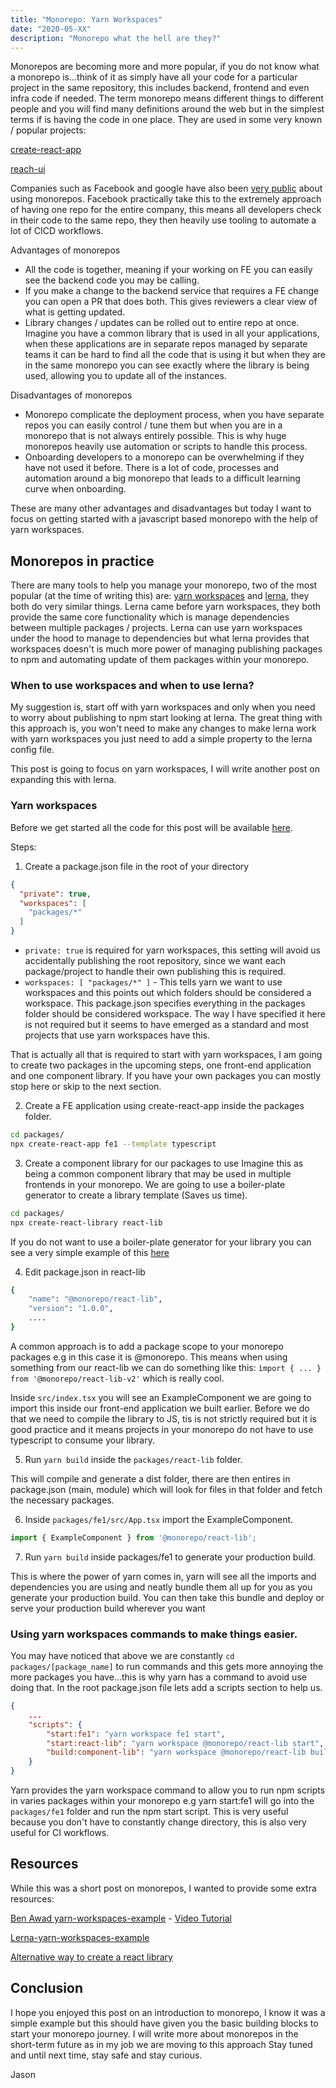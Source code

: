 ```yaml
---
title: "Monorepo: Yarn Workspaces"
date: "2020-05-XX"
description: "Monorepo what the hell are they?"
---
```


Monorepos are becoming more and more popular, if you do not know what a monorepo is...think of it as simply have all your code for a particular project in the same repository, this includes backend, frontend and even infra code if needed. The term monorepo means different things to different people and you will find many definitions around the web but in the simplest terms if is having the code in one place. They are used in some very known / popular projects:

[create-react-app](https://github.com/facebook/create-react-app)

[reach-ui](https://github.com/reach/reach-ui)

Companies such as Facebook and google have also been [very public](https://medium.com/@maoberlehner/monorepos-in-the-wild-33c6eb246cb9) about using monorepos. Facebook practically take this to the extremely approach of having one repo for the entire company, this means all developers check in their code to the same repo, they then heavily use tooling to automate a lot of CICD workflows.

Advantages of monorepos

- All the code is together, meaning if your working on FE you can easily see the backend code you may be calling.
- If you make a change to the backend service that requires a FE change you can open a PR that does both. This gives reviewers a clear view of what is getting updated.
- Library changes / updates can be rolled out to entire repo at once. Imagine you have a common library that is used in all your applications, when these applications are in separate repos managed by separate teams it can be hard to find all the code that is using it but when they are in the same monorepo you can see exactly where the library is being used, allowing you to update all of the instances.

Disadvantages of monorepos

- Monorepo complicate the deployment process, when you have separate repos you can easily control / tune them but when you are in a monorepo that is not always entirely possible. This is why huge monorepos  heavily use automation or scripts to handle this process.
- Onboarding developers to a monorepo can be overwhelming if they have not used it before. There is a lot of code, processes and automation around a big monorepo that leads to a difficult learning curve when onboarding.

These are many other advantages and disadvantages but today I want to focus on getting started with a javascript based monorepo with the help of yarn workspaces.

## Monorepos in practice

There are many tools to help you manage your monorepo, two of the most popular (at the time of writing this) are: [yarn workspaces]() and [lerna](), they both do very similar things. Lerna came before yarn workspaces, they both provide the same core functionality which is manage dependencies between multiple packages / projects. Lerna can use yarn workspaces under the hood to manage to dependencies but what lerna provides that workspaces doesn't is much more power of managing publishing packages to npm and automating update of them packages within your monorepo.

### When to use workspaces and when to use lerna?

My suggestion is, start off with yarn workspaces and only when you need to worry about publishing to npm start looking at lerna. The great thing with this approach is, you won't need to make any changes to make lerna work with yarn workspaces you just need to add a simple property to the lerna config file.

This post is going to focus on yarn workspaces, I will write another post on expanding this with lerna.

### Yarn workspaces

Before we get started all the code for this post will be available [here](https://github.com/jaslloyd/monorepo).

Steps:
1. Create a package.json file in the root of your directory
```json
{
  "private": true,
  "workspaces": [
    "packages/*"
  ]
}
```

- `private: true` is required for yarn workspaces, this setting will avoid us accidentally publishing the root repository, since we want each package/project to handle their own publishing this is required.
- `workspaces: [ "packages/*" ]` - This tells yarn we want to use workspaces and this points out which folders should be considered a workspace. This package.json specifies everything in the packages folder should be considered workspace. The way I have specified it here is not required but it seems to have emerged as a standard and most projects that use yarn workspaces have this.

That is actually all that is required to start with yarn workspaces, I am going to create two packages in the upcoming steps, one front-end application and one component library. If you have your own packages you can mostly stop here or skip to the next section.

2. Create a FE application using create-react-app inside the packages folder.
```sh
cd packages/
npx create-react-app fe1 --template typescript
```

3. Create a component library for our packages to use
Imagine this as being a common component library that may be used in multiple frontends in your monorepo.
We are going to use a boiler-plate generator to create a library template (Saves us time).
```sh
cd packages/
npx create-react-library react-lib
```

If you do not want to use a boiler-plate generator for your library you can see a very simple example of this [here](https://github.com/jaslloyd/monorepo/tree/master/packages/react-component-lib)

4. Edit package.json in react-lib
```sh
{
    "name": "@monorepo/react-lib",
    "version": "1.0.0",
    ....
}
```

A common approach is to add a package scope to your monorepo packages e.g in this case it is @monorepo. This means when using something from our react-lib we can do something like this:
`ìmport { ... } from '@monorepo/react-lib-v2'` which is really cool.

Inside `src/index.tsx` you will see an ExampleComponent we are going to import this inside our front-end application we built earlier. Before we do that we need to compile the library to JS, tis is not strictly required but it is good practice and it means projects in your monorepo do not have to use typescript to consume your library. 

5. Run `yarn build` inside the `packages/react-lib` folder.

This will compile and generate a dist folder, there are then entires in package.json (main, module) which will look for files in that folder and fetch the necessary packages.

6. Inside `packages/fe1/src/App.tsx` import the ExampleComponent.
```jsx
import { ExampleComponent } from '@monorepo/react-lib';
```

7. Run `yarn build` inside packages/fe1 to generate your production build.

This is where the power of yarn comes in, yarn will see all the imports and dependencies you are using and neatly bundle them all up for you as you generate your production build. You can then take this bundle and deploy or serve your production build wherever you want

### Using yarn workspaces commands to make things easier.

You may have noticed that above we are constantly `cd packages/[package_name]` to run commands and this gets more annoying the more packages you have...this is why yarn has a command to avoid use doing that. In the root package.json file lets add a scripts section to help us.
```json
{
    ...
    "scripts": {
        "start:fe1": "yarn workspace fe1 start",
        "start:react-lib": "yarn workspace @monorepo/react-lib start",
        "build:component-lib": "yarn workspace @monorepo/react-lib build",
    }
}
```
Yarn provides the yarn workspace command to allow you to run npm scripts in varies packages within your monorepo e.g yarn start:fe1 will go into the `packages/fe1` folder and run the npm start script. This is very useful because you don't have to constantly change directory, this is also very useful for CI workflows.

## Resources
While this was a short post on monorepos, I wanted to provide some extra resources:

[Ben Awad yarn-workspaces-example](https://github.com/benawad/yarn-workspaces-example) - [Video Tutorial](https://www.youtube.com/watch?v=G8KXFWftCg0)

[Lerna-yarn-workspaces-example](https://github.com/Quramy/lerna-yarn-workspaces-example)

[Alternative way to create a react library](https://github.com/transitive-bullshit/create-react-library)

## Conclusion

I hope you enjoyed this post on an introduction to monorepo, I know it was a simple example but this should have given you the basic building blocks to start your monorepo journey. I will write more about monorepos in the short-term future as in my job we are moving to this approach Stay tuned and until next time, stay safe and stay curious.

Jason